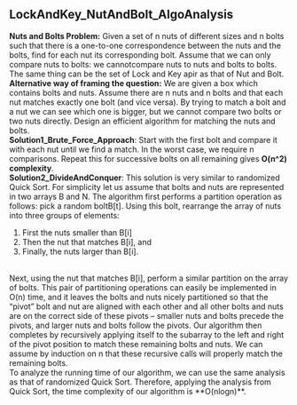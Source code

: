 ## LockAndKey_NutAndBolt_AlgoAnalysis
**Nuts and Bolts Problem:** Given a set of n nuts of different sizes and n bolts such that there is a one-to-one correspondence between the nuts and the bolts, find for each nut its corresponding bolt. Assume that we can only compare nuts to bolts: we cannotcompare nuts to nuts and bolts to bolts.<br/>
The same thing can be the set of Lock and Key apir as that of Nut and Bolt.<br/>
**Alternative way of framing the question:** We are given a box which contains bolts and
nuts. Assume there are n nuts and n bolts and that each nut matches exactly one bolt (and
vice versa). By trying to match a bolt and a nut we can see which one is bigger, but we
cannot compare two bolts or two nuts directly. Design an efficient algorithm for matching
the nuts and bolts.<br/>
**Solution1_Brute_Force_Approach**: Start with the first bolt and compare it with each nut until we find a match. In the worst case, we require n comparisons. Repeat this for successive bolts on all remaining gives **O(n^2) complexity**.<br/>
**Solution2_DivideAndConquer**: This solution is very similar to randomized Quick Sort. For simplicity let us assume that bolts and nuts are represented in two arrays B and N.
The algorithm first performs a partition operation as follows: pick a random boltB[t]. Using this bolt, rearrange the array of nuts into three groups of elements:<br/>
1. First the nuts smaller than B[i]
2. Then the nut that matches B[i], and
3. Finally, the nuts larger than B[i].
<br/>
Next, using the nut that matches B[i], perform a similar partition on the array of bolts. This pair of partitioning operations can easily be implemented in O(n) time, and it leaves the bolts and nuts nicely partitioned so that the “pivot” bolt and nut are aligned with each other and all other bolts and nuts are on the correct side of these pivots – smaller nuts and bolts precede the pivots, and larger nuts and bolts follow the pivots. Our algorithm then completes by recursively applying itself to the subarray to the left and right of the pivot position to match these remaining bolts and nuts. We can assume by induction on n that these recursive calls will properly match the remaining bolts.<br/>
To analyze the running time of our algorithm, we can use the same analysis as that of randomized Quick Sort. Therefore, applying the analysis from Quick Sort, the time complexity of our algorithm is **O(nlogn)**.<br/>

